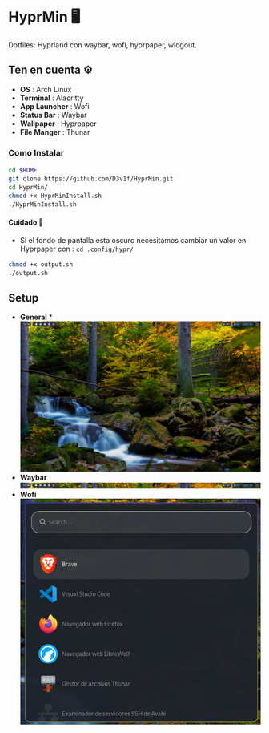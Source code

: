 # HyprMin 🖥️
Dotfiles: Hyprland con waybar, wofi, hyprpaper, wlogout.
## Ten en cuenta ⚙️
* **OS** : Arch Linux
* **Terminal** : Alacritty
* **App Launcher** : Wofi
* **Status Bar** : Waybar
* **Wallpaper** : Hyprpaper
* **File Manger** : Thunar
### Como Instalar
```sh
cd $HOME
git clone https://github.com/D3v1f/HyprMin.git
cd HyprMin/
chmod +x HyprMinInstall.sh
./HyprMinInstall.sh
```
#### Cuidado 📢
* Si el fondo de pantalla esta oscuro necesitamos cambiar un valor en Hyprpaper con : ```cd .config/hypr/```
```sh
chmod +x output.sh
./output.sh
```
## Setup 
* **General** *
  <img src='.assets/Desktop.png'>
* **Waybar**
  <img src='.assets/waybar.png'>
* **Wofi**
  <img src='.assets/wofi.png'>
